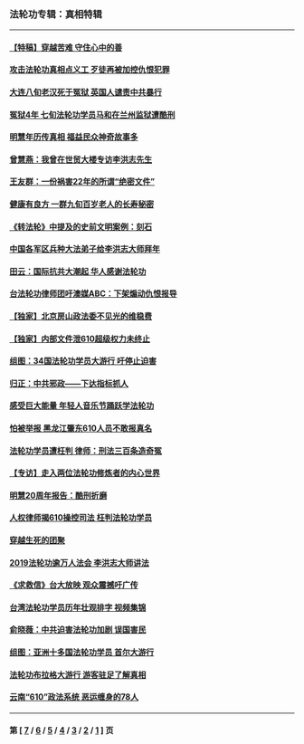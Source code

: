 ### 法轮功专辑：真相特辑
---
#### [【特稿】穿越苦难 守住心中的善](../../pages/nf4389/n13784979.md?11250430) 
#### [攻击法轮功真相点义工 歹徒再被加控仇恨犯罪](../../pages/nf4389/n13601019.md?11250430) 
#### [大连八旬老汉死于冤狱 英国人谴责中共暴行](../../pages/nf4389/n13480118.md?11250430) 
#### [冤狱4年 七旬法轮功学员马和在兰州监狱遭酷刑](../../pages/nf4389/n13304688.md?11250430) 
#### [明慧年历传真相 福益民众神奇故事多](../../pages/nf4389/n13294545.md?11250430) 
#### [曾慧燕：我曾在世贸大楼专访李洪志先生](../../pages/nf4389/n12898729.md?11250430) 
#### [王友群：一份祸害22年的所谓“绝密文件”](../../pages/nf4389/n12871750.md?11250430) 
#### [健康有良方 一群九旬百岁老人的长寿秘密](../../pages/nf4389/n12847475.md?11250430) 
#### [《转法轮》中提及的史前文明案例：刻石](../../pages/nf4389/n12758577.md?11250430) 
#### [中国各军区兵种大法弟子给李洪志大师拜年](../../pages/nf4389/n12750047.md?11250430) 
#### [田云：国际抗共大潮起 华人感谢法轮功](../../pages/nf4389/n12357708.md?11250430) 
#### [台法轮功律师团吁澳媒ABC：下架煽动仇恨报导](../../pages/nf4389/n12279917.md?11250430) 
#### [【独家】北京房山政法委不见光的维稳费](../../pages/nf4389/n12031979.md?11250430) 
#### [【独家】内部文件泄610超级权力未终止](../../pages/nf4389/n12023895.md?11250430) 
#### [组图：34国法轮功学员大游行 吁停止迫害](../../pages/nf4389/n11492658.md?11250430) 
#### [归正：中共邪政——下达指标抓人](../../pages/nf4389/n11474770.md?11250430) 
#### [感受巨大能量 年轻人音乐节踊跃学法轮功](../../pages/nf4389/n11441981.md?11250430) 
#### [怕被举报 黑龙江肇东610人员不敢报真名](../../pages/nf4389/n11436499.md?11250430) 
#### [法轮功学员遭枉判 律师：刑法三百条造奇冤](../../pages/nf4389/n11433943.md?11250430) 
#### [【专访】走入两位法轮功修炼者的内心世界](../../pages/nf4389/n11415623.md?11250430) 
#### [明慧20周年报告：酷刑折磨](../../pages/nf4389/n11387954.md?11250430) 
#### [人权律师揭610操控司法 枉判法轮功学员](../../pages/nf4389/n11313370.md?11250430) 
#### [穿越生死的团聚](../../pages/nf4389/n11258922.md?11250430) 
#### [2019法轮功逾万人法会 李洪志大师讲法](../../pages/nf4389/n11265303.md?11250430) 
#### [《求救信》台大放映 观众震撼吁广传](../../pages/nf4389/n10922251.md?11250430) 
#### [台湾法轮功学员历年壮观排字 视频集锦](../../pages/nf4389/n10878789.md?11250430) 
#### [俞晓薇：中共迫害法轮功加剧 误国害民](../../pages/nf4389/n10859260.md?11250430) 
#### [组图：亚洲十多国法轮功学员 首尔大游行](../../pages/nf4389/n10781149.md?11250430) 
#### [法轮功布拉格大游行 游客驻足了解真相](../../pages/nf4389/n10749360.md?11250430) 
#### [云南“610”政法系统 恶运缠身的78人](../../pages/nf4389/n10747534.md?11250430) 

---
#### 第 [ [7](./7.md?11250430) / [6](./6.md?11250430) / [5](./5.md?11250430) / [4](./4.md?11250430) / [3](./3.md?11250430) / [2](./2.md?11250430) / [1](./1.md?11250430) ] 页
